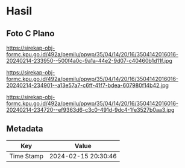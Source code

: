 # Hasil

## Foto C Plano

https://sirekap-obj-formc.kpu.go.id/492a/pemilu/ppwp/35/04/14/20/16/3504142016016-20240214-233950--500f4a0c-9a1a-44e2-9d07-c40460b1d11f.jpg

https://sirekap-obj-formc.kpu.go.id/492a/pemilu/ppwp/35/04/14/20/16/3504142016016-20240214-234901--a13e57a7-c6ff-41f7-bdea-607980f14b42.jpg

https://sirekap-obj-formc.kpu.go.id/492a/pemilu/ppwp/35/04/14/20/16/3504142016016-20240214-234720--ef9363d6-c3c0-491d-9dc4-1fe3527b0aa3.jpg


## Metadata

| Key        | Value               |
| ---------- | ------------------- |
| Time Stamp | 2024-02-15 20:30:46 |



